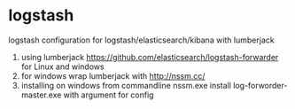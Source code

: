 # logstash
logstash configuration for logstash/elasticsearch/kibana with lumberjack

1. using lumberjack https://github.com/elasticsearch/logstash-forwarder for Linux and windows
2. for windows wrap lumberjack with http://nssm.cc/
3. installing on windows from commandline nssm.exe install log-forworder-master.exe with argument for config
